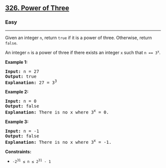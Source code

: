 <h2><a href="https://leetcode.com/problems/power-of-three/">326. Power of Three</a></h2>
<h3>Easy</h3>
<hr>
<div>
<p>Given an integer <code>n</code>, return <code>true</code> if it is a power of three. Otherwise, return <code>false</code>.</p>

<p>An integer <code>n</code> is a power of three if there exists an integer <code>x</code> such that <code>n == 3<sup>x</sup></code>.</p>

<p><strong class="example">Example 1:</strong></p>
<pre><strong>Input:</strong> n = 27
<strong>Output:</strong> true
<strong>Explanation:</strong> 27 = 3<sup>3</sup>
</pre>

<p><strong class="example">Example 2:</strong></p>
<pre><strong>Input:</strong> n = 0
<strong>Output:</strong> false
<strong>Explanation:</strong> There is no x where 3<sup>x</sup> = 0.
</pre>

<p><strong class="example">Example 3:</strong></p>
<pre><strong>Input:</strong> n = -1
<strong>Output:</strong> false
<strong>Explanation:</strong> There is no x where 3<sup>x</sup> = -1.
</pre>

<p><strong>Constraints:</strong></p>
<ul>
  <li><code>-2<sup>31</sup> &le; n &le; 2<sup>31</sup> - 1</code></li>
</ul>
</div>
